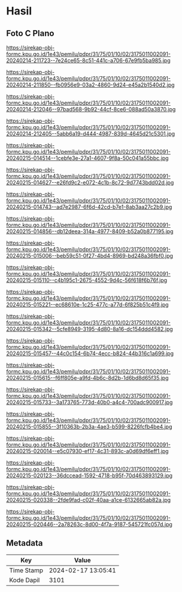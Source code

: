 # Hasil

## Foto C Plano

https://sirekap-obj-formc.kpu.go.id/1e43/pemilu/pdpr/31/75/01/10/02/3175011002091-20240214-211723--7e24ce65-8c51-441c-a706-67e9fb5ba985.jpg

https://sirekap-obj-formc.kpu.go.id/1e43/pemilu/pdpr/31/75/01/10/02/3175011002091-20240214-211850--fb0956e9-03a2-4860-9d24-e45a2b1540d2.jpg

https://sirekap-obj-formc.kpu.go.id/1e43/pemilu/pdpr/31/75/01/10/02/3175011002091-20240214-212046--97bad568-9b92-44cf-8ce6-088ad50a3870.jpg

https://sirekap-obj-formc.kpu.go.id/1e43/pemilu/pdpr/31/75/01/10/02/3175011002091-20240214-212405--5abb6a19-d444-4987-839d-4645d21c5301.jpg

https://sirekap-obj-formc.kpu.go.id/1e43/pemilu/pdpr/31/75/01/10/02/3175011002091-20240215-014514--1cebfe3e-27a1-4607-9f8a-50c041a55bbc.jpg

https://sirekap-obj-formc.kpu.go.id/1e43/pemilu/pdpr/31/75/01/10/02/3175011002091-20240215-014627--e26fd9c2-e072-4c1b-8c72-9d7743bdd02d.jpg

https://sirekap-obj-formc.kpu.go.id/1e43/pemilu/pdpr/31/75/01/10/02/3175011002091-20240215-014743--ad7e2987-6f6d-42cd-b7e1-8ab3aa27c2b9.jpg

https://sirekap-obj-formc.kpu.go.id/1e43/pemilu/pdpr/31/75/01/10/02/3175011002091-20240215-014856--db12deea-314a-4977-8409-b52a0b877195.jpg

https://sirekap-obj-formc.kpu.go.id/1e43/pemilu/pdpr/31/75/01/10/02/3175011002091-20240215-015006--beb59c51-0f27-4bd4-8969-bd248a36fbf0.jpg

https://sirekap-obj-formc.kpu.go.id/1e43/pemilu/pdpr/31/75/01/10/02/3175011002091-20240215-015110--c4b195c1-2675-4552-9d4c-56f618f6b76f.jpg

https://sirekap-obj-formc.kpu.go.id/1e43/pemilu/pdpr/31/75/01/10/02/3175011002091-20240215-015221--ec68610e-1c25-477c-a77d-6f825b51c4f9.jpg

https://sirekap-obj-formc.kpu.go.id/1e43/pemilu/pdpr/31/75/01/10/02/3175011002091-20240215-015342--5cfe8949-3195-4d80-8a16-dc154ddd4582.jpg

https://sirekap-obj-formc.kpu.go.id/1e43/pemilu/pdpr/31/75/01/10/02/3175011002091-20240215-015457--44c0c154-6b74-4ecc-b824-44b316c1a699.jpg

https://sirekap-obj-formc.kpu.go.id/1e43/pemilu/pdpr/31/75/01/10/02/3175011002091-20240215-015615--f6ff805e-a9fd-4b6c-8d2b-1d6bd8d65f35.jpg

https://sirekap-obj-formc.kpu.go.id/1e43/pemilu/pdpr/31/75/01/10/02/3175011002091-20240215-015733--3a173765-773d-40b0-a4c4-700adc900917.jpg

https://sirekap-obj-formc.kpu.go.id/1e43/pemilu/pdpr/31/75/01/10/02/3175011002091-20240215-015855--3f10363b-2b3a-4ae3-b599-8226fcfb4be4.jpg

https://sirekap-obj-formc.kpu.go.id/1e43/pemilu/pdpr/31/75/01/10/02/3175011002091-20240215-020014--e5c07930-ef17-4c31-893c-a0d69df6eff1.jpg

https://sirekap-obj-formc.kpu.go.id/1e43/pemilu/pdpr/31/75/01/10/02/3175011002091-20240215-020123--36dccead-1592-4718-b95f-70d463893129.jpg

https://sirekap-obj-formc.kpu.go.id/1e43/pemilu/pdpr/31/75/01/10/02/3175011002091-20240215-020338--2fde9fad-c02f-40aa-a1ce-6132665ab82a.jpg

https://sirekap-obj-formc.kpu.go.id/1e43/pemilu/pdpr/31/75/01/10/02/3175011002091-20240215-020446--2a78263c-8d00-4f7a-9187-545721fc057d.jpg


## Metadata

| Key        | Value               |
| ---------- | ------------------- |
| Time Stamp | 2024-02-17 13:05:41 |
| Kode Dapil | 3101                |



